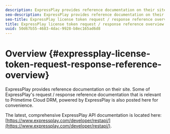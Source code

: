 ```yaml
---
description: ExpressPlay provides reference documentation on their site. Some of ExpressPlay's request / response reference documentation that is relevant to Primetime Cloud DRM, powered by ExpressPlay is also posted here for convenience.
seo-description: ExpressPlay provides reference documentation on their site. Some of ExpressPlay's request / response reference documentation that is relevant to Primetime Cloud DRM, powered by ExpressPlay is also posted here for convenience.
seo-title: ExpressPlay license token request / response reference overview
title: ExpressPlay license token request / response reference overview
uuid: 50d67b55-4683-4dac-9928-b8ec165ad6d8
---
```


# Overview {#expressplay-license-token-request-response-reference-overview}

ExpressPlay provides reference documentation on their site. Some of ExpressPlay's request / response reference documentation that is relevant to Primetime Cloud DRM, powered by ExpressPlay is also posted here for convenience.

The latest, comprehensive ExpressPlay API documentation is located here: [https://www.expressplay.com/developer/restapi/](https://www.expressplay.com/developer/restapi/).